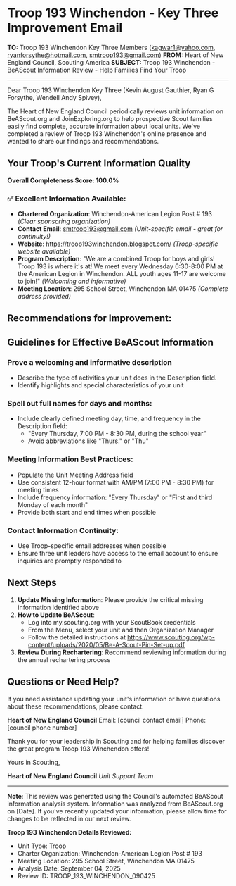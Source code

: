 # Troop 193 Winchendon - Key Three Improvement Email

**TO:** Troop 193 Winchendon Key Three Members (kagwar1@yahoo.com, ryanforsythe@hotmail.com, smtroop193@gmail.com)
**FROM:** Heart of New England Council, Scouting America
**SUBJECT:** Troop 193 Winchendon - BeAScout Information Review - Help Families Find Your Troop

---

Dear Troop 193 Winchendon Key Three (Kevin August Gauthier, Ryan G Forsythe, Wendell Andy Spivey),

The Heart of New England Council periodically reviews unit information on BeAScout.org and JoinExploring.org to help prospective Scout families easily find complete, accurate information about local units. We've completed a review of Troop 193 Winchendon's online presence and wanted to share our findings and recommendations.

## Your Troop's Current Information Quality

**Overall Completeness Score: 100.0%**

### ✅ **Excellent Information Available:**
- **Chartered Organization**: Winchendon-American Legion Post # 193 *(Clear sponsoring organization)*
- **Contact Email**: smtroop193@gmail.com *(Unit-specific email - great for continuity!)*
- **Website**: https://troop193winchendon.blogspot.com/ *(Troop-specific website available)*
- **Program Description**: "We are a combined Troop for boys and girls! Troop 193 is where it's at! We meet every Wednesday 6:30-8:00 PM at the American Legion in Winchendon. ALL youth ages 11-17 are welcome to join!" *(Welcoming and informative)*
- **Meeting Location**: 295 School Street, Winchendon MA 01475 *(Complete address provided)*

## Recommendations for Improvement:

## Guidelines for Effective BeAScout Information

### **Prove a welcoming and informative description**
- Describe the type of activities your unit does in the Description field.
- Identify highlights and special characteristics of your unit

### **Spell out full names for days and months:**
- Include clearly defined meeting day, time, and frequency in the Description field:
  - "Every Thursday, 7:00 PM - 8:30 PM, during the school year"
  - Avoid abbreviations like "Thurs." or "Thu"

### **Meeting Information Best Practices:**
- Populate the Unit Meeting Address field
- Use consistent 12-hour format with AM/PM (7:00 PM - 8:30 PM) for meeting times
- Include frequency information: "Every Thursday" or "First and third Monday of each month"
- Provide both start and end times when possible

### **Contact Information Continuity:**
- Use Troop-specific email addresses when possible
- Ensure three unit leaders have access to the email account to ensure inquiries are promptly responded to

## Next Steps

1. **Update Missing Information**: Please provide the critical missing information identified above
2. **How to Update BeAScout**: 
   - Log into my.scouting.org with your ScoutBook credentials
   - From the Menu, select your unit and then Organization Manager
   - Follow the detailed instructions at
     https://www.scouting.org/wp-content/uploads/2020/05/Be-A-Scout-Pin-Set-up.pdf
3. **Review During Rechartering**: Recommend reviewing information during the annual rechartering process

## Questions or Need Help?

If you need assistance updating your unit's information or have questions about these recommendations, please contact:

**Heart of New England Council**
Email: [council contact email]
Phone: [council phone number]

Thank you for your leadership in Scouting and for helping families discover the great program Troop 193 Winchendon offers!

Yours in Scouting,

**Heart of New England Council**
*Unit Support Team*

---

**Note**: This review was generated using the Council's automated BeAScout information analysis system. Information was analyzed from BeAScout.org on [Date]. If you've recently updated your information, please allow time for changes to be reflected in our next review.

**Troop 193 Winchendon Details Reviewed:**
- Unit Type: Troop
- Charter Organization: Winchendon-American Legion Post # 193
- Meeting Location: 295 School Street, Winchendon MA 01475
- Analysis Date: September 04, 2025
- Review ID: TROOP_193_WINCHENDON_090425